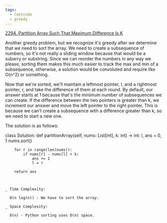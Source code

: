 ```yaml
---
tags:
  - leetcode
  - greedy
---
```


<a href="https://leetcode.com/problems/partition-array-such-that-maximum-difference-is-k/">
2294. Partition Array Such That Maximum Difference Is K</a>

Another greedy problem, but we recognize it's greedy after we determine that we
need to sort the array. We need to create a subsequence of numbers, so it's not
really a sliding window because that would be a subarry or substring. Since we
can reorder the numbers in any way we please, sorting them makes this much
easier to track the max and min of a subsequence, otherwise, a solution would be
convoluted and require like O(n^2) or something.

Now that we're sorted, we'll maintain a leftmost pointer, l, and a rightmost
pointer, r, and take the difference of them at each round. By default, our
answer starts at 1 because that's the minimum number of subsequences we can
create. If the difference between the two pointers is greater than k, we
increment our answer and move the left pointer to the right pointer. This is
because we can't create a subsequence with a difference greater than k, so we
need to start a new one.

The solution is as follows:

class Solution: def partitionArray(self, nums: List[int], k: int) -> int: l, ans
= 0, 1 nums.sort()

        for r in range(len(nums)):
            if nums[r] - nums[l] > k:
                ans += 1
                l = r

        return ans

```


_ Time Complexity:

  O(n log(n)) - We have to sort the array.

_ Space Complexity:

  O(n) - Python sorting uses O(n) space.





```
